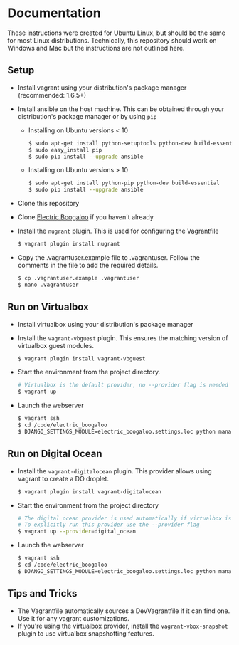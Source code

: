# Documentation

These instructions were created for Ubuntu Linux, but should be the same for most Linux distributions.
Technically, this repository should work on Windows and Mac but the instructions are not outlined here.

## Setup

* Install vagrant using your distribution's package manager (recommended: 1.6.5+)
* Install ansible on the host machine.  This can be obtained through your distribution's package manager or by using ```pip```
    - Installing on Ubuntu versions < 10

        ```sh
        $ sudo apt-get install python-setuptools python-dev build-essential
        $ sudo easy_install pip
        $ sudo pip install --upgrade ansible
        ```

    - Installing on Ubuntu versions > 10

        ```sh
        $ sudo apt-get install python-pip python-dev build-essential
        $ sudo pip install --upgrade ansible
        ```

* Clone this repository
* Clone [Electric Boogaloo](https://github.com/neoncrisis/electric-boogaloo) if you haven't already
* Install the ```nugrant``` plugin.  This is used for configuring the Vagrantfile

    ```sh
    $ vagrant plugin install nugrant
    ```

* Copy the .vagrantuser.example file to .vagrantuser.  Follow the comments in the file to add the required details.

    ```sh
    $ cp .vagrantuser.example .vagrantuser
    $ nano .vagrantuser
    ```

## Run on Virtualbox
* Install virtualbox using your distribution's package manager
* Install the ```vagrant-vbguest``` plugin.  This ensures the matching version of virtualbox guest modules.

    ```sh
    $ vagrant plugin install vagrant-vbguest
    ```

* Start the environment from the project directory.

    ```sh
    # Virtualbox is the default provider, no --provider flag is needed
    $ vagrant up
    ```

* Launch the webserver

    ```sh
    $ vagrant ssh
    $ cd /code/electric_boogaloo
    $ DJANGO_SETTINGS_MODULE=electric_boogaloo.settings.loc python manage.py runserver 0.0.0.0:8080
    ```

## Run on Digital Ocean
* Install the ```vagrant-digitalocean``` plugin.  This provider allows using vagrant to create a DO droplet.

    ```sh
    $ vagrant plugin install vagrant-digitalocean
    ```

* Start the environment from the project directory

    ```sh
    # The digital ocean provider is used automatically if virtualbox is not installed.
    # To explicitly run this provider use the --provider flag
    $ vagrant up --provider=digital_ocean
    ```

* Launch the webserver

    ```sh
    $ vagrant ssh
    $ cd /code/electric_boogaloo
    $ DJANGO_SETTINGS_MODULE=electric_boogaloo.settings.loc python manage.py runserver 0.0.0.0:8080
    ```

## Tips and Tricks
* The Vagrantfile automatically sources a DevVagrantfile if it can find one.  Use it for any vagrant customizations.
* If you're using the virtualbox provider, install the ```vagrant-vbox-snapshot``` plugin to use virtualbox snapshotting features.

